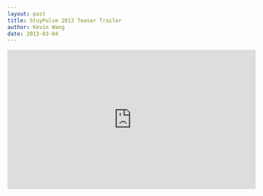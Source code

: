 ```yaml
---
layout: post
title: StuyPulse 2013 Teaser Trailer
author: Kevin Wang
date: 2013-03-04
---
```

<div class="text-center">
<iframe id="video" width="560" height="315" src="http://www.youtube.com/embed/zRrVWW-N7SY" frameborder="0" allowfullscreen></iframe>
</div>
